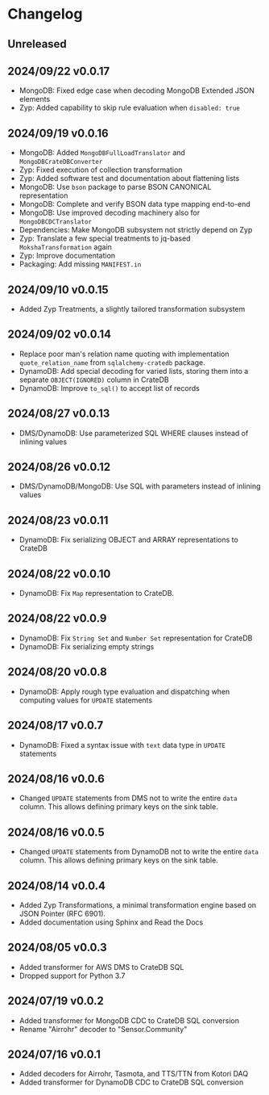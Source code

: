 # Changelog

## Unreleased

## 2024/09/22 v0.0.17
- MongoDB: Fixed edge case when decoding MongoDB Extended JSON elements
- Zyp: Added capability to skip rule evaluation when `disabled: true`

## 2024/09/19 v0.0.16
- MongoDB: Added `MongoDBFullLoadTranslator` and `MongoDBCrateDBConverter`
- Zyp: Fixed execution of collection transformation
- Zyp: Added software test and documentation about flattening lists
- MongoDB: Use `bson` package to parse BSON CANONICAL representation
- MongoDB: Complete and verify BSON data type mapping end-to-end
- MongoDB: Use improved decoding machinery also for `MongoDBCDCTranslator`
- Dependencies: Make MongoDB subsystem not strictly depend on Zyp
- Zyp: Translate a few special treatments to jq-based `MokshaTransformation` again
- Zyp: Improve documentation
- Packaging: Add missing `MANIFEST.in`

## 2024/09/10 v0.0.15
- Added Zyp Treatments, a slightly tailored transformation subsystem

## 2024/09/02 v0.0.14
- Replace poor man's relation name quoting with implementation
  `quote_relation_name` from `sqlalchemy-cratedb` package.
- DynamoDB: Add special decoding for varied lists, storing them into a separate
  `OBJECT(IGNORED)` column in CrateDB
- DynamoDB: Improve `to_sql()` to accept list of records

## 2024/08/27 v0.0.13
- DMS/DynamoDB: Use parameterized SQL WHERE clauses instead of inlining values

## 2024/08/26 v0.0.12
- DMS/DynamoDB/MongoDB: Use SQL with parameters instead of inlining values

## 2024/08/23 v0.0.11
- DynamoDB: Fix serializing OBJECT and ARRAY representations to CrateDB

## 2024/08/22 v0.0.10
- DynamoDB: Fix `Map` representation to CrateDB.

## 2024/08/22 v0.0.9
- DynamoDB: Fix `String Set` and `Number Set` representation for CrateDB
- DynamoDB: Fix serializing empty strings

## 2024/08/20 v0.0.8
- DynamoDB: Apply rough type evaluation and dispatching when computing
  values for `UPDATE` statements

## 2024/08/17 v0.0.7
- DynamoDB: Fixed a syntax issue with `text` data type in `UPDATE` statements

## 2024/08/16 v0.0.6
- Changed `UPDATE` statements from DMS not to write the entire `data`
  column. This allows defining primary keys on the sink table.

## 2024/08/16 v0.0.5
- Changed `UPDATE` statements from DynamoDB not to write the entire `data`
  column. This allows defining primary keys on the sink table.

## 2024/08/14 v0.0.4
- Added Zyp Transformations, a minimal transformation engine
  based on JSON Pointer (RFC 6901).
- Added documentation using Sphinx and Read the Docs

## 2024/08/05 v0.0.3
- Added transformer for AWS DMS to CrateDB SQL
- Dropped support for Python 3.7

## 2024/07/19 v0.0.2
- Added transformer for MongoDB CDC to CrateDB SQL conversion
- Rename "Airrohr" decoder to "Sensor.Community"

## 2024/07/16 v0.0.1
- Added decoders for Airrohr, Tasmota, and TTS/TTN from Kotori DAQ
- Added transformer for DynamoDB CDC to CrateDB SQL conversion
